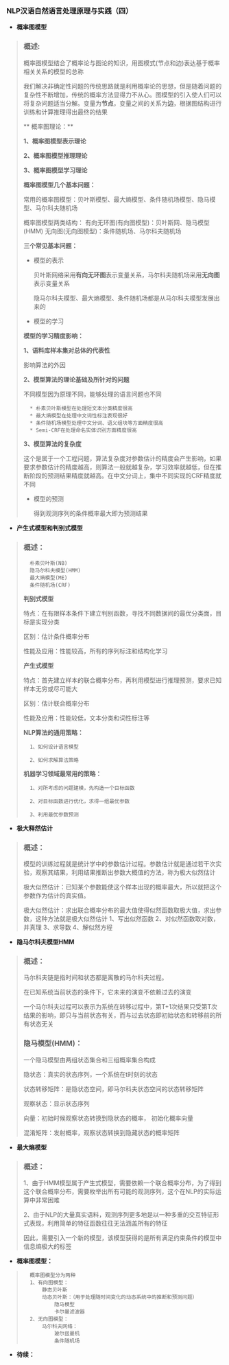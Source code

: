 ### NLP汉语自然语言处理原理与实践（四）
- **概率图模型**
> ### 概述:
>  概率图模型结合了概率论与图论的知识，用图模式(节点和边)表达基于概率相关关系的模型的总称
>
> 我们解决非确定性问题的传统思路就是利用概率论的思想，但是随着问题的复杂性不断增加，传统的概率方法显得力不从心。图模型的引入使人们可以将复杂问题适当分解。变量为**节点**，变量之间的关系为**边**，根据图结构进行训练和计算推理得出最终的结果
>
>** 概率图理论：**
>
> <b>1、概率图模型表示理论</b>
>
> <b>2、概率图模型推理理论</b>
>
> <b>3、概率图模型学习理论</b>
>
> **概率图模型几个基本问题：**
>
> 常用的概率图模型：贝叶斯模型、最大熵模型、条件随机场模型、隐马模型、马尔科夫随机场
>
> 概率图模型两类结构：
>       有向无环图(有向图模型)：贝叶斯网、隐马模型(HMM)
>       无向图(无向图模型)：条件随机场、马尔科夫随机场
>
>
> **三个常见基本问题：**
> - 模型的表示
>
>   贝叶斯网络采用**有向无环图**表示变量关系，马尔科夫随机场采用**无向图**表示变量关系
>
>   隐马尔科夫模型、最大熵模型、条件随机场都是从马尔科夫模型发展出来的
>
> - 模型的学习
>
>  <b>模型的学习精度影响：</b>
>
>  <b>1、语料库样本集对总体的代表性</b>
>
>  影响算法的外因
>
>  <b>2、模型算法的理论基础及所针对的问题</b>
>
>   不同模型因为原理不同，能够处理的语言问题也不同
>
>       * 朴素贝叶斯模型在处理短文本分类精度很高
>       * 最大熵模型在处理中文词性标注表现很好
>       * 条件随机场模型处理中文分词、语义组块等方面精度很高
>       * Semi-CRF在处理命名实体识别方面精度很高
>
>   <b>3、模型算法的复杂度</b>
>
>   这个是属于一个工程问题，算法复杂度对参数估计的精度会产生影响，如果要求参数估计的精度越高，则算法一般就越复杂，学习效率就越低，但在推断阶段的预测结果精度就越高。在中文分词上，集中不同实现的CRF精度就不同
>
> - 模型的预测
>
>   得到观测序列的条件概率最大即为预测结果

- **产生式模型和判别式模型**
> ### 概述：
>       朴素贝叶斯(NB)
>       隐马尔科夫模型(HMM)
>       最大熵模型(ME)
>       条件随机场(CRF)
> <b>判别式模型</b>
>
>   特点：在有限样本条件下建立判别函数，寻找不同数据间的最优分类面，目标是实现分类
>
>   区别：估计条件概率分布
>
>   性能及应用：性能较高，所有的序列标注和结构化学习
>
> <b>产生式模型</b>
>
>   特点：首先建立样本的联合概率分布，再利用模型进行推理预测，要求已知样本无穷或尽可能大
>
>   区别：估计联合概率分布
>
>   性能及应用：性能较低，文本分类和词性标注等
>
> **NLP算法的通用策略：**
>
>       1、如何设计语言模型
>
>       2、如何求解算法策略
>
> **机器学习领域最常用的策略：**
>
>       1、对所考虑的问题建模，先构造一个目标函数
>
>       2、对目标函数进行优化，求得一组最优参数
>
>       3、利用最优参数预测

- **极大释然估计**
> ### 概述：
>   模型的训练过程就是统计学中的参数估计过程。参数估计就是通过若干次实验，观察其结果，利用结果推断出参数大概值的方法，称为极大似然估计
>
> 极大似然估计：已知某个参数能使这个样本出现的概率最大，所以就把这个参数作为估计的真实值。
>
> 极大似然估计：求出联合概率分布的最大值使得似然函数取极大值，求出参数，这种方法就是极大似然估计
>       1、写出似然函数
>       2、对似然函数取对数，并真理
>       3、求导数
>       4、解似然方程
>
- **隐马尔科夫模型HMM**
> ### 概述：
> 马尔科夫链是指时间和状态都是离散的马尔科夫过程。
>
> 在已知系统当前状态的条件下，它未来的演变不依赖过去的演变
>
> 一个马尔科夫过程可以表示为系统在转移过程中，第T+1次结果只受第T次结果的影响，即只与当前状态有关，而与过去状态即初始状态和转移前的所有状态无关
>
> ### 隐马模型(HMM)：
> 一个隐马模型由两组状态集合和三组概率集合构成
>
> 隐状态：真实的状态序列，一个系统在t时刻的状态
>
> 状态转移矩阵：是隐状态空间，即马尔科夫状态空间的状态转移矩阵
>
> 观察状态：显示状态序列
>
> 向量：初始时候观察状态转换到隐状态的概率， 初始化概率向量
>
> 混淆矩阵：发射概率，观察状态转换到隐藏状态的概率矩阵
>
- **最大熵模型**
> ### 概述：
> 1、由于HMM模型属于产生式模型，需要依赖一个联合概率分布，为了得到这个联合概率分布，需要枚举出所有可能的观测序列，这个在NLP的实际运算中非常困难
>
> 2、由于NLP的大量真实语料，观测序列更多地是以一种多重的交互特征形式表现，利用简单的特征函数往往无法涵盖所有的特征
>
> 因此，需要引入一个新的模型，该模型获得的是所有满足约束条件的模型中信息熵极大的标签
>
>
>
>
>
>
>
>
>
>
>

- **概率图模型：**
>       概率图模型分为两种
>       1、有向图模型：
>           静态贝叶斯
>           动态贝叶斯：（用于处理随时间变化的动态系统中的推断和预测问题）
>               隐马模型
>               卡尔曼滤波器
>       2、无向图模型：
>           马尔科夫网络：
>               玻尔兹曼机
>               条件随机场
>
>
>
>
>
>
>
>
>
>
>
>
>
>
>
>

- **待续：**
>
>
>
>
>
>
>
>
>
>
>
>
>
>
>
>
>
>
>
>
>
>
>
>
>
>
